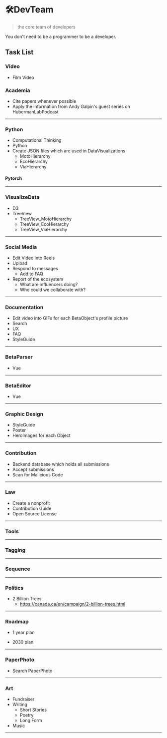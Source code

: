 # 🛠<dev>DevTeam</dev>

> the core team of developers

You don't need to be a programmer to be a developer.

## Task List

### Video

- Film Video

### Academia

- Cite papers whenever possible
- Apply the information from Andy Galpin's guest series on HubermanLabPodcast

---

### Python

- Computational Thinking
- Python
- Create JSON files which are used in DataVisualizations
    - MotoHierarchy
    - EcoHierarchy
    - ViaHierarchy

#### Pytorch

---

### VisualizeData

- D3
- TreeView
    - TreeView_MotoHierarchy
    - TreeView_EcoHierarchy
    - TreeView_ViaHierarchy

---

### Social Media

- Edit Video into Reels
- Upload
- Respond to messages
    - Add to FAQ
- Report of the ecosystem
    - What are influencers doing?
    - Who could we collaborate with?

---

### Documentation

- Edit video into GIFs for each BetaObject's profile picture
- Search
- UX
- FAQ
- StyleGuide

---

### BetaParser

- Vue

---

### BetaEditor

- Vue

---

### Graphic Design

- StyleGuide
- Poster
- HeroImages for each Object

---

### Contribution

- Backend database which holds all submissions
- Accept submissions
- Scan for Malicious Code

---

### Law

- Create a nonprofit
- Contribution Guide
- Open Source License

---

### Tools

---

### Tagging

---

### Sequence

---

### Politics

- 2 Billion Trees
    - <https://canada.ca/en/campaign/2-billion-trees.html>

---

### Roadmap

- 1 year plan

- 2030 plan

---

### PaperPhoto

- Search PaperPhoto

---

### Art

- Fundraiser
- Writing
    - Short Stories
    - Poetry
    - Long Form
- Music

---
